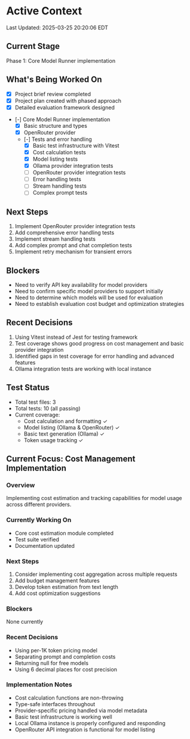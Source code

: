 # Active Context
Last Updated: 2025-03-25 20:20:06 EDT

## Current Stage
Phase 1: Core Model Runner implementation

## What's Being Worked On
- [X] Project brief review completed
- [X] Project plan created with phased approach
- [X] Detailed evaluation framework designed
- [-] Core Model Runner implementation
  - [X] Basic structure and types
  - [X] OpenRouter provider
  - [-] Tests and error handling
    - [X] Basic test infrastructure with Vitest
    - [X] Cost calculation tests
    - [X] Model listing tests
    - [X] Ollama provider integration tests
    - [ ] OpenRouter provider integration tests
    - [ ] Error handling tests
    - [ ] Stream handling tests
    - [ ] Complex prompt tests

## Next Steps
1. Implement OpenRouter provider integration tests
2. Add comprehensive error handling tests
3. Implement stream handling tests
4. Add complex prompt and chat completion tests
5. Implement retry mechanism for transient errors

## Blockers
- Need to verify API key availability for model providers
- Need to confirm specific model providers to support initially
- Need to determine which models will be used for evaluation
- Need to establish evaluation cost budget and optimization strategies

## Recent Decisions
1. Using Vitest instead of Jest for testing framework
2. Test coverage shows good progress on cost management and basic provider integration
3. Identified gaps in test coverage for error handling and advanced features
4. Ollama integration tests are working with local instance

## Test Status
- Total test files: 3
- Total tests: 10 (all passing)
- Current coverage:
  - Cost calculation and formatting ✓
  - Model listing (Ollama & OpenRouter) ✓
  - Basic text generation (Ollama) ✓
  - Token usage tracking ✓

## Current Focus: Cost Management Implementation

### Overview
Implementing cost estimation and tracking capabilities for model usage across different providers.

### Currently Working On
- Core cost estimation module completed
- Test suite verified
- Documentation updated

### Next Steps
1. Consider implementing cost aggregation across multiple requests
2. Add budget management features
3. Develop token estimation from text length
4. Add cost optimization suggestions

### Blockers
None currently

### Recent Decisions
- Using per-1K token pricing model
- Separating prompt and completion costs
- Returning null for free models
- Using 6 decimal places for cost precision

### Implementation Notes
- Cost calculation functions are non-throwing
- Type-safe interfaces throughout
- Provider-specific pricing handled via model metadata
- Basic test infrastructure is working well
- Local Ollama instance is properly configured and responding
- OpenRouter API integration is functional for model listing 